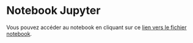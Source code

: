 # Notebook Jupyter
Vous pouvez accéder au notebook en cliquant sur ce [lien vers le fichier notebook](https://github.com/votre-utilisateur/votre-depot/blob/main/nom_du_notebook.ipynb).
